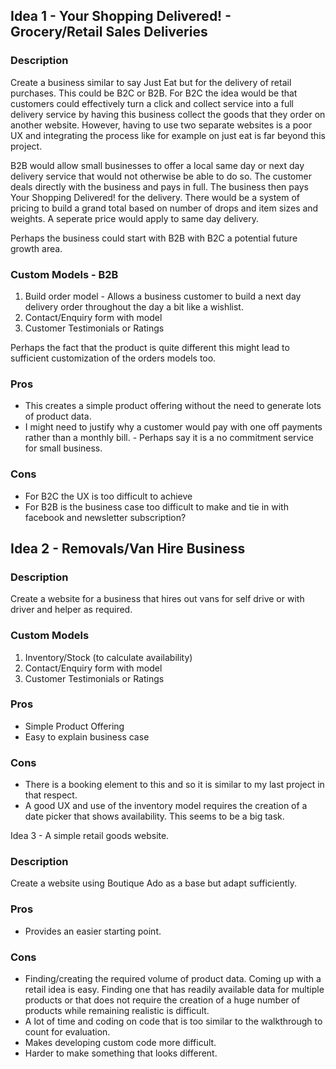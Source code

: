 ## Idea 1 - Your Shopping Delivered! - Grocery/Retail Sales Deliveries

### Description

Create a business similar to say Just Eat but for the delivery of retail purchases. This could be B2C or B2B. For B2C the idea would be that customers could effectively turn a click and collect service into a full delivery service by having this business collect the goods that they order on another website. However, having to use two separate websites is a poor UX and integrating the process like for example on just eat is far beyond this project.

B2B would allow small businesses to offer a local same day or next day delivery service that would not otherwise be able to do so. The customer deals directly with the business and pays in full. The business then pays Your Shopping Delivered! for the delivery. There would be a system of pricing to build a grand total based on number of drops and item sizes and weights. A seperate price would apply to same day delivery.

Perhaps the business could start with B2B with B2C a potential future growth area.

### Custom Models - B2B

1. Build order model - Allows a business customer to build a next day delivery order throughout the day a bit like a wishlist.
2. Contact/Enquiry form with model
3. Customer Testimonials or Ratings

Perhaps the fact that the product is quite different this might lead to sufficient customization of the orders models too.

### Pros

* This creates a simple product offering without the need to generate lots of product data.
* I might need to justify why a customer would pay with one off payments rather than a monthly bill. - Perhaps say it is a no commitment service for small business. 

### Cons

* For B2C the UX is too difficult to achieve
* For B2B is the business case too difficult to make and tie in with facebook and newsletter subscription?

## Idea 2 - Removals/Van Hire Business

### Description

Create a website for a business that hires out vans for self drive or with driver and helper as required.

### Custom Models

1. Inventory/Stock (to calculate availability)
2. Contact/Enquiry form with model
3. Customer Testimonials or Ratings

### Pros

* Simple Product Offering
* Easy to explain business case

### Cons

* There is a booking element to this and so it is similar to my last project in that respect.
* A good UX and use of the inventory model requires the creation of a date picker that shows availability. This seems to be a big task.

Idea 3 - A simple retail goods website.

### Description

Create a website using Boutique Ado as a base but adapt sufficiently.

### Pros

* Provides an easier starting point.

### Cons

* Finding/creating the required volume of product data. Coming up with a retail idea is easy. Finding one that has readily available data for multiple products or that does not require the creation of a huge number of products while remaining realistic is difficult.
* A lot of time and coding on code that is too similar to the walkthrough to count for evaluation.
* Makes developing custom code more difficult.
* Harder to make something that looks different.

